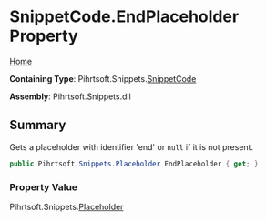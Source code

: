 # SnippetCode\.EndPlaceholder Property

[Home](../../../../README.md)

**Containing Type**: Pihrtsoft\.Snippets\.[SnippetCode](../README.md)

**Assembly**: Pihrtsoft\.Snippets\.dll

## Summary

Gets a placeholder with identifier 'end' or `null` if it is not present\.

```csharp
public Pihrtsoft.Snippets.Placeholder EndPlaceholder { get; }
```

### Property Value

Pihrtsoft\.Snippets\.[Placeholder](../../Placeholder/README.md)

